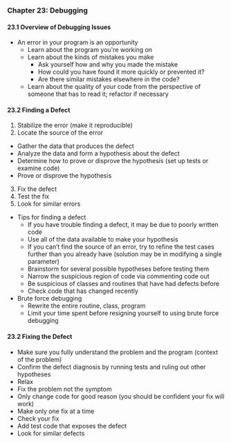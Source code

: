 ### Chapter 23: Debugging

#### 23.1 Overview of Debugging Issues
* An error in your program is an opportunity
  * Learn about the program you're working on
  * Learn about the kinds of mistakes you make
    * Ask yourself how and why you made the mistake
    * How could you have found it more quickly or prevented it?
    * Are there similar mistakes elsewhere in the code?
  * Learn about the quality of your code from the perspective of someone that has to read it; refactor if necessary

#### 23.2 Finding a Defect
1. Stabilize the error (make it reproducible)
2. Locate the source of the error
  * Gather the data that produces the defect
  * Analyze the data and form a hypothesis about the defect
  * Determine how to prove or disprove the hypothesis (set up tests or examine code)
  * Prove or disprove the hypothesis
3. Fix the defect 
4. Test the fix
5. Look for similar errors 
* Tips for finding a defect
  * If you have trouble finding a defect, it may be due to poorly written code
  * Use all of the data available to make your hypothesis
  * If you can’t find the source of an error, try to refine the test cases further than you already have (solution may be in modifying a single parameter)
  * Brainstorm for several possible hypotheses before testing them 
  * Narrow the suspicious region of code via commenting code out
  * Be suspicious of classes and routines that have had defects before
  * Check code that has changed recently
* Brute force debugging
  * Rewrite the entire routine, class, program
  * Limit your time spent before resigning yourself to using brute force debugging

#### 23.2 Fixing the Defect
* Make sure you fully understand the problem and the program (context of the problem)
* Confirm the defect diagnosis by running tests and ruling out other hypotheses
* Relax
* Fix the problem not the symptom 
* Only change code for good reason (you should be confident your fix will work)
* Make only one fix at a time
* Check your fix
* Add test code that exposes the defect
* Look for similar defects
